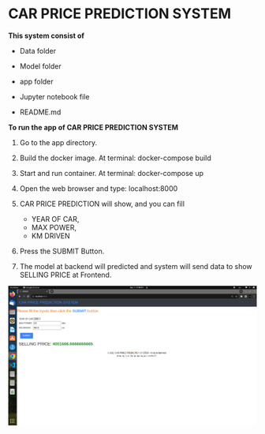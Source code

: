 # CAR PRICE PREDICTION SYSTEM

**This system consist of**
  
  - Data folder
  
  - Model folder
  
  - app folder
  
  - Jupyter notebook file

  - README.md

**To run the app of CAR PRICE PREDICTION SYSTEM**

  1. Go to the app directory.

  2. Build the docker image.
     At terminal: docker-compose build

  3. Start and run container.
     At terminal: docker-compose up

  4. Open the web browser and type: localhost:8000

  5. CAR PRICE PREDICTION will show, and you can fill
     - YEAR OF CAR,
     - MAX POWER,
     - KM DRIVEN

  6. Press the SUBMIT Button.

  7. The model at backend will predicted and system will send data to show SELLING PRICE at Frontend.

![Car Price Prediction System](app/Car%20Price%20Prediction%20System.png)
